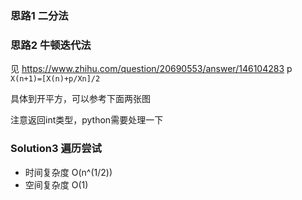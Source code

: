 ### 思路1 二分法



### 思路2 牛顿迭代法

见 https://www.zhihu.com/question/20690553/answer/146104283
p
`X(n+1)=[X(n)+p/Xn]/2`

具体到开平方，可以参考下面两张图

注意返回int类型，python需要处理一下

### Solution3 遍历尝试

- 时间复杂度 O(n^(1/2))
- 空间复杂度 O(1)

